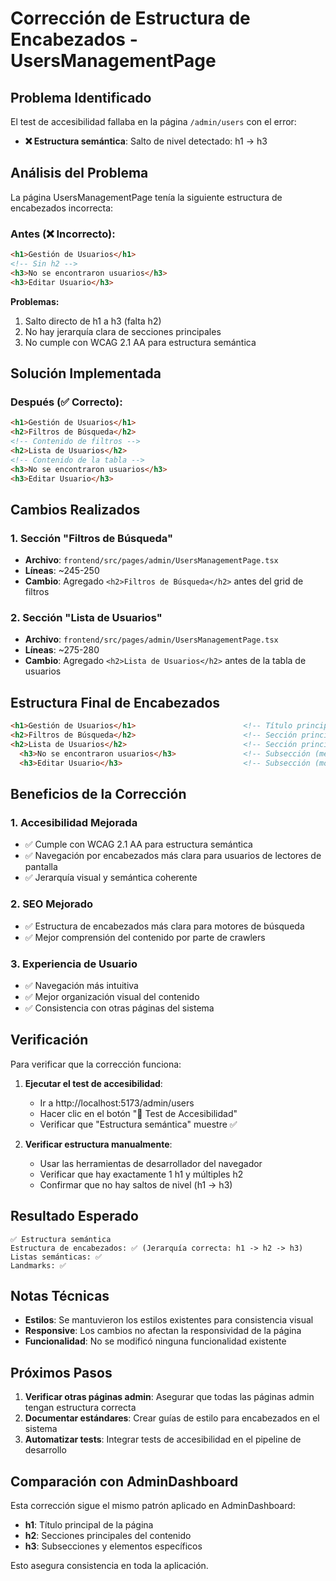 # Corrección de Estructura de Encabezados - UsersManagementPage

## Problema Identificado

El test de accesibilidad fallaba en la página `/admin/users` con el error:
- **❌ Estructura semántica**: Salto de nivel detectado: h1 -> h3

## Análisis del Problema

La página UsersManagementPage tenía la siguiente estructura de encabezados incorrecta:

### Antes (❌ Incorrecto):
```html
<h1>Gestión de Usuarios</h1>
<!-- Sin h2 -->
<h3>No se encontraron usuarios</h3>
<h3>Editar Usuario</h3>
```

**Problemas:**
1. Salto directo de h1 a h3 (falta h2)
2. No hay jerarquía clara de secciones principales
3. No cumple con WCAG 2.1 AA para estructura semántica

## Solución Implementada

### Después (✅ Correcto):
```html
<h1>Gestión de Usuarios</h1>
<h2>Filtros de Búsqueda</h2>
<!-- Contenido de filtros -->
<h2>Lista de Usuarios</h2>
<!-- Contenido de la tabla -->
<h3>No se encontraron usuarios</h3>
<h3>Editar Usuario</h3>
```

## Cambios Realizados

### 1. Sección "Filtros de Búsqueda"
- **Archivo**: `frontend/src/pages/admin/UsersManagementPage.tsx`
- **Líneas**: ~245-250
- **Cambio**: Agregado `<h2>Filtros de Búsqueda</h2>` antes del grid de filtros

### 2. Sección "Lista de Usuarios"
- **Archivo**: `frontend/src/pages/admin/UsersManagementPage.tsx`
- **Líneas**: ~275-280
- **Cambio**: Agregado `<h2>Lista de Usuarios</h2>` antes de la tabla de usuarios

## Estructura Final de Encabezados

```html
<h1>Gestión de Usuarios</h1>                        <!-- Título principal -->
<h2>Filtros de Búsqueda</h2>                        <!-- Sección principal 1 -->
<h2>Lista de Usuarios</h2>                          <!-- Sección principal 2 -->
  <h3>No se encontraron usuarios</h3>               <!-- Subsección (mensaje) -->
  <h3>Editar Usuario</h3>                           <!-- Subsección (modal) -->
```

## Beneficios de la Corrección

### 1. **Accesibilidad Mejorada**
- ✅ Cumple con WCAG 2.1 AA para estructura semántica
- ✅ Navegación por encabezados más clara para usuarios de lectores de pantalla
- ✅ Jerarquía visual y semántica coherente

### 2. **SEO Mejorado**
- ✅ Estructura de encabezados más clara para motores de búsqueda
- ✅ Mejor comprensión del contenido por parte de crawlers

### 3. **Experiencia de Usuario**
- ✅ Navegación más intuitiva
- ✅ Mejor organización visual del contenido
- ✅ Consistencia con otras páginas del sistema

## Verificación

Para verificar que la corrección funciona:

1. **Ejecutar el test de accesibilidad**:
   - Ir a http://localhost:5173/admin/users
   - Hacer clic en el botón "🧪 Test de Accesibilidad"
   - Verificar que "Estructura semántica" muestre ✅

2. **Verificar estructura manualmente**:
   - Usar las herramientas de desarrollador del navegador
   - Verificar que hay exactamente 1 h1 y múltiples h2
   - Confirmar que no hay saltos de nivel (h1 -> h3)

## Resultado Esperado

```
✅ Estructura semántica
Estructura de encabezados: ✅ (Jerarquía correcta: h1 -> h2 -> h3)
Listas semánticas: ✅
Landmarks: ✅
```

## Notas Técnicas

- **Estilos**: Se mantuvieron los estilos existentes para consistencia visual
- **Responsive**: Los cambios no afectan la responsividad de la página
- **Funcionalidad**: No se modificó ninguna funcionalidad existente

## Próximos Pasos

1. **Verificar otras páginas admin**: Asegurar que todas las páginas admin tengan estructura correcta
2. **Documentar estándares**: Crear guías de estilo para encabezados en el sistema
3. **Automatizar tests**: Integrar tests de accesibilidad en el pipeline de desarrollo

## Comparación con AdminDashboard

Esta corrección sigue el mismo patrón aplicado en AdminDashboard:
- **h1**: Título principal de la página
- **h2**: Secciones principales del contenido
- **h3**: Subsecciones y elementos específicos

Esto asegura consistencia en toda la aplicación. 